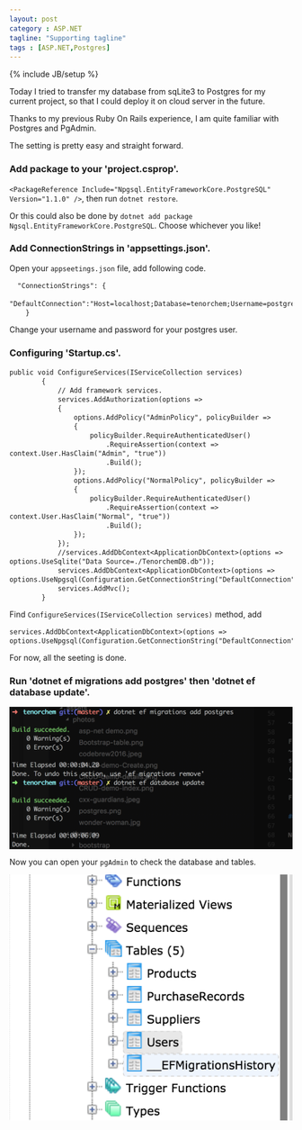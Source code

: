 ```yaml
---
layout: post
category : ASP.NET
tagline: "Supporting tagline"
tags : [ASP.NET,Postgres]
---
```

{% include JB/setup %}

Today I tried to transfer my database from sqLite3 to Postgres for my current project, so that I could deploy it on cloud server in the future.

Thanks to my previous Ruby On Rails experience, I am quite familiar with Postgres and PgAdmin. 

The setting is pretty easy and straight forward.

### Add package to your 'project.csprop'.

`<PackageReference Include="Npgsql.EntityFrameworkCore.PostgreSQL" Version="1.1.0" />`, then run `dotnet restore`.

Or this could also be done by `dotnet add package Ngsql.EntityFrameworkCore.PostgreSQL`. Choose whichever you like!

### Add ConnectionStrings in 'appsettings.json'.

Open your `appseetings.json` file, add following code.

~~~
  "ConnectionStrings": {
    "DefaultConnection":"Host=localhost;Database=tenorchem;Username=postgres;Password=postgres"
    }
~~~

Change your username and password for your postgres user.

### Configuring 'Startup.cs'.

~~~
public void ConfigureServices(IServiceCollection services)
        {
            // Add framework services.
            services.AddAuthorization(options =>
            {
                options.AddPolicy("AdminPolicy", policyBuilder =>
                {
                    policyBuilder.RequireAuthenticatedUser()
                        .RequireAssertion(context => context.User.HasClaim("Admin", "true"))
                        .Build();
                });
                options.AddPolicy("NormalPolicy", policyBuilder =>
                {
                    policyBuilder.RequireAuthenticatedUser()
                        .RequireAssertion(context => context.User.HasClaim("Normal", "true"))
                        .Build();
                });
            });
            //services.AddDbContext<ApplicationDbContext>(options => options.UseSqlite("Data Source=./TenorchemDB.db"));
            services.AddDbContext<ApplicationDbContext>(options => options.UseNpgsql(Configuration.GetConnectionString("DefaultConnection")));
            services.AddMvc();
        }
~~~

Find `ConfigureServices(IServiceCollection services)` method, add 
~~~
services.AddDbContext<ApplicationDbContext>(options => options.UseNpgsql(Configuration.GetConnectionString("DefaultConnection")));
~~~

For now, all the seeting is done.

### Run 'dotnet ef migrations add postgres' then 'dotnet ef database update'. 

<img src="/assets/photos/postgres-1.png" alt="postgres-1" style="width: 630px; margin: 0 auto; display:block;"/>

Now you can open your `pgAdmin` to check the database and tables.

<img src="/assets/photos/postgres.png" alt="postgresDemo" style="margin: 0 auto; display:block;"/>



